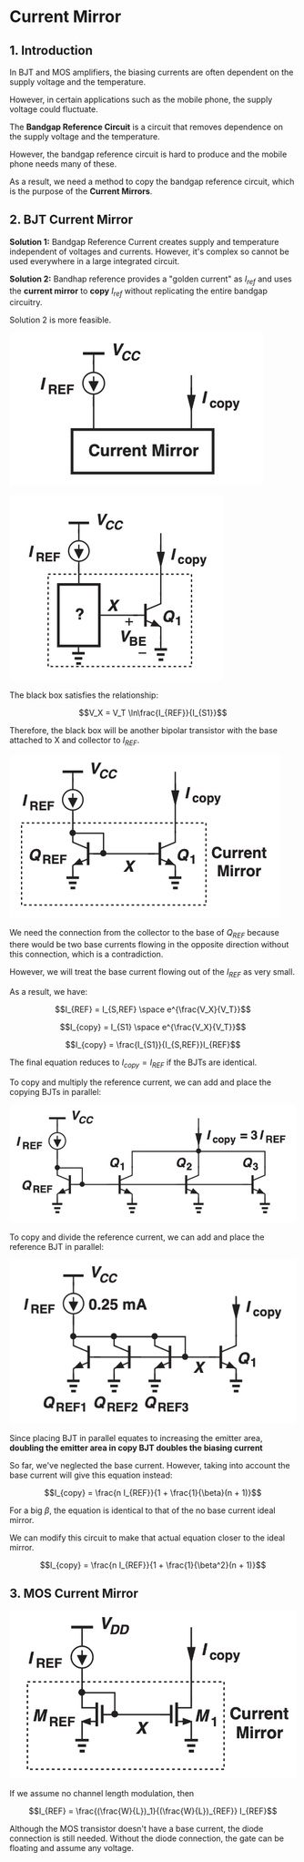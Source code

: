 # Current Mirror

## 1. Introduction

In BJT and MOS amplifiers, the biasing currents are often dependent on the supply voltage and the temperature.

However, in certain applications such as the mobile phone, the supply voltage could fluctuate.

The **Bandgap Reference Circuit** is a circuit that removes dependence on the supply voltage and the temperature.

However, the bandgap reference circuit is hard to produce and the mobile phone needs many of these.

As a result, we need a method to copy the bandgap reference circuit, which is the purpose of the **Current Mirrors**.


## 2. BJT Current Mirror

**Solution 1:** Bandgap Reference Current creates supply and temperature independent of voltages and currents. However, it's complex so cannot be used everywhere in a large integrated circuit.

**Solution 2:** Bandhap reference provides a "golden current" as $I_{ref}$ and uses the **current mirror** to **copy** $I_{ref}$ without replicating the entire bandgap circuitry.

Solution 2 is more feasible.

![Figure12](./image/Figure12.png)

![Figure13](./image/Figure13.png)


The black box satisfies the relationship:

$$V_X = V_T \ln\frac{I_{REF}}{I_{S1}}$$

Therefore, the black box will be another bipolar transistor with the base attached to X and collector to $I_{REF}$.

![Figure14](./image/Figure14.png)

We need the connection from the collector to the base of $Q_{REF}$ because there would be two base currents flowing in the opposite direction without this connection, which is a contradiction.

However, we will treat the base current flowing out of the $I_{REF}$ as very small.

As a result, we have:

$$I_{REF} = I_{S,REF} \space e^{\frac{V_X}{V_T}}$$

$$I_{copy} = I_{S1} \space e^{\frac{V_X}{V_T}}$$

$$I_{copy} = \frac{I_{S1}}{I_{S,REF}}I_{REF}$$

The final equation reduces to $I_{copy} = I_{REF}$ if the BJTs are identical.

To copy and multiply the reference current, we can add and place the copying BJTs in parallel:

![Figure15](./image/Figure15.png)

To copy and divide the reference current, we can add and place the reference BJT in parallel:

![Figure16](./image/Figure16.png)

Since placing BJT in parallel equates to increasing the emitter area, **doubling the emitter area in copy BJT doubles the biasing current**

So far, we've neglected the base current. However, taking into account the base current will give this equation instead:

$$I_{copy} = \frac{n I_{REF}}{1 + \frac{1}{\beta}(n + 1)}$$

For a big $\beta$, the equation is identical to that of the no base current ideal mirror.

We can modify this circuit to make that actual equation closer to the ideal mirror.

$$I_{copy} = \frac{n I_{REF}}{1 + \frac{1}{\beta^2}(n + 1)}$$

## 3. MOS Current Mirror

![Figure18](./image/Figure18.png)

If we assume no channel length modulation, then 

$$I_{REF} = \frac{(\frac{W}{L})_1}{(\frac{W}{L})_{REF}} I_{REF}$$

Although the MOS transistor doesn't have a base current, the diode connection is still needed. 
Without the diode connection, the gate can be floating and assume any voltage.